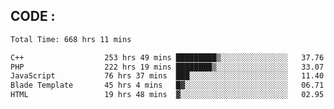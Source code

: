 ## CODE :
<!--START_SECTION:waka-->

```txt
Total Time: 668 hrs 11 mins

C++                  253 hrs 49 mins █████████▒░░░░░░░░░░░░░░░   37.76 %
PHP                  222 hrs 19 mins ████████▒░░░░░░░░░░░░░░░░   33.07 %
JavaScript           76 hrs 37 mins  ███░░░░░░░░░░░░░░░░░░░░░░   11.40 %
Blade Template       45 hrs 4 mins   █▓░░░░░░░░░░░░░░░░░░░░░░░   06.71 %
HTML                 19 hrs 48 mins  ▓░░░░░░░░░░░░░░░░░░░░░░░░   02.95 %
```

<!--END_SECTION:waka-->
